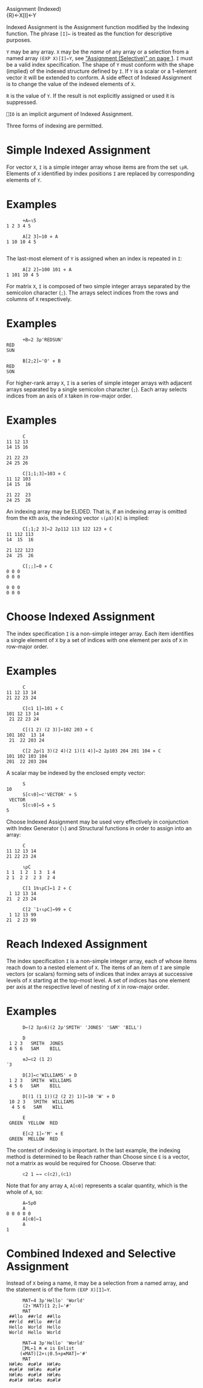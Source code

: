 <div class="heading">
  <div class="name">Assignment (Indexed)</div>
  <div class="command">{R}←X[I]←Y</div>
</div>

Indexed Assignment is the Assignment function modified by the Indexing function.  The phrase `[I]←` is treated as the function for descriptive purposes.

`Y` may be any array.  `X` may be the *name* of any array or a selection from a named array `(EXP X)[I]←Y`, see ["Assignment (Selective)" on page 1](/assignment-selective.md#SelectiveAssignment).  `I` must be a valid index specification.  The shape of `Y` must conform with the shape (implied) of the indexed structure defined by `I`.  If `Y` is a scalar or a 1-element vector it will be extended to conform.  A side effect of Indexed Assignment is to change the value of the indexed elements of `X`.

`R` is the value of `Y`.  If the result is not explicitly assigned or used it is suppressed.

`⎕IO` is an implicit argument of Indexed Assignment.

Three forms of indexing are permitted.

# Simple Indexed Assignment

For vector `X`, `I` is a simple integer array whose items are from the set `⍳⍴R`.  Elements of `X` identified by index positions `I` are replaced by corresponding elements of `Y`.

# Examples
```apl
      +A←⍳5
1 2 3 4 5
 
      A[2 3]←10 ⋄ A
1 10 10 4 5
 
```

The last-most element of `Y` is assigned when an index is repeated in `I`:
```apl
      A[2 2]←100 101 ⋄ A
1 101 10 4 5
```

For matrix `X`, `I` is composed of two simple integer arrays separated by the semicolon character (`;`).  The arrays select indices from the rows and columns of `X` respectively.

# Examples
```apl
      +B←2 3⍴'REDSUN'
RED
SUN
 
      B[2;2]←'O' ⋄ B
RED
SON
```

For higher-rank array `X`, `I` is a series of simple integer arrays with adjacent arrays separated by a single semicolon character (`;`).  Each array selects indices from an axis of `X` taken in row-major order.

# Examples
```apl
      C
11 12 13
14 15 16
 
21 22 23
24 25 26
 
      C[1;1;3]←103 ⋄ C
11 12 103
14 15  16
 
21 22  23
24 25  26
```

An indexing array may be ELIDED.  That is, if an indexing array is omitted from the `K`th axis, the indexing vector `⍳(⍴X)[K]` is implied:
```apl
      C[;1;2 3]←2 2⍴112 113 122 123 ⋄ C
11 112 113
14  15  16
 
21 122 123
24  25  26
 
      C[;;]←0 ⋄ C
0 0 0
0 0 0
 
0 0 0
0 0 0
```

# Choose Indexed Assignment

The index specification `I` is a non-simple integer array. Each item identifies a single element of `X` by a set of indices with one element per axis of `X` in row-major order.

# Examples
```apl
      C
11 12 13 14
21 22 23 24
 
      C[⊂1 1]←101 ⋄ C
101 12 13 14
 21 22 23 24
 
      C[(1 2) (2 3)]←102 203 ⋄ C
101 102  13 14
 21  22 203 24
 
      C[2 2⍴(1 3)(2 4)(2 1)(1 4)]←2 2⍴103 204 201 104 ⋄ C
101 102 103 104
201  22 203 204
```

A scalar may be indexed by the enclosed empty vector:
```apl
      S
10
      S[⊂⍳0]←⊂'VECTOR' ⋄ S
 VECTOR 
      S[⊂⍳0]←5 ⋄ S
5
```

Choose Indexed Assignment may be used very effectively in conjunction with Index Generator (`⍳`) and Structural functions in order to assign into an array:
```apl
      C
11 12 13 14
21 22 23 24
 
      ⍳⍴C
1 1  1 2  1 3  1 4
2 1  2 2  2 3  2 4
 
      C[1 1⍉⍳⍴C]←1 2 ⋄ C
 1 12 13 14
21  2 23 24
 
      C[2 ¯1↑⍳⍴C]←99 ⋄ C
 1 12 13 99
21  2 23 99
```

# Reach Indexed Assignment

The index specification `I` is a non-simple integer array, each of whose items reach down to a nested element of `X`.  The items of an item of `I` are simple vectors (or scalars) forming sets of indices that index arrays at successive levels of `X` starting at the top-most level.  A set of indices has one element per axis at the respective level of nesting of `X` in row-major order.

# Examples
```apl
      D←(2 3⍴⍳6)(2 2⍴'SMITH' 'JONES' 'SAM' 'BILL')
 
      D
 1 2 3   SMITH  JONES
 4 5 6   SAM    BILL
 
      ≡J←⊂2 (1 2)
¯3
 
      D[J]←⊂'WILLIAMS' ⋄ D
 1 2 3   SMITH  WILLIAMS
 4 5 6   SAM    BILL
 
      D[(1 (1 1))(2 (2 2) 1)]←10 'W' ⋄ D
 10 2 3   SMITH  WILLIAMS
  4 5 6   SAM    WILL
 
      E
 GREEN  YELLOW  RED
 
      E[⊂2 1]←'M' ⋄ E
 GREEN  MELLOW  RED
```

The context of indexing is important.  In the last example, the indexing method is determined to be Reach rather than Choose since `E` is a vector, not a matrix as would be required for Choose.  Observe that:
```apl
      ⊂2 1 ←→ ⊂(⊂2),(⊂1)
```

Note that for any array `A`, `A[⊂⍬]` represents a scalar quantity, which is the whole of `A`, so:
```apl
      A←5⍴0
      A
0 0 0 0 0
      A[⊂⍬]←1
      A
1
```

# Combined Indexed and Selective Assignment

Instead of `X` being a name, it may be a selection from a named array, and the statement is of the form `(EXP X)[I]←Y`.
```apl
      MAT←4 3⍴'Hello' 'World'
      (2↑¨MAT)[1 2;]←'#'
      MAT
 ##llo  ##rld  ##llo 
 ##rld  ##llo  ##rld 
 Hello  World  Hello 
 World  Hello  World
```
```apl
      MAT←4 3⍴'Hello' 'World'
      ⎕ML←1 ⍝ ∊ is Enlist
     (∊MAT)[2×⍳⌊0.5×⍴∊MAT]←'#'
      MAT
 H#l#o  #o#l#  H#l#o 
 #o#l#  H#l#o  #o#l# 
 H#l#o  #o#l#  H#l#o 
 #o#l#  H#l#o  #o#l# 
```
